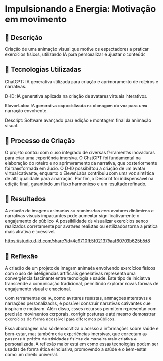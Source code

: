 # Impulsionando a Energia: Motivação em movimento 

## 📒 Descrição

Criação de uma animação visual que motive os espectadores a praticar exercícios físicos, utilizando IA para personalizar e ajustar o conteúdo 

## 🤖 Tecnologias Utilizadas

ChatGPT: IA generativa utilizada para criação e aprimoramento de roteiros e narrativas.

D-ID: IA generativa aplicada na criação de avatares virtuais interativos.

ElevenLabs: IA generativa especializada na clonagem de voz para uma narração envolvente.

Descript: Software avançado para edição e montagem final da animação visual.

## 🧐 Processo de Criação

O projeto contou com o uso integrado de diversas ferramentas inovadoras para criar uma experiência imersiva. O ChatGPT foi fundamental na elaboração do roteiro e no aprimoramento da narrativa, que posteriormente foi transformada em áudio. O D-ID possibilitou a criação de um avatar virtual cativante, enquanto o ElevenLabs contribuiu com uma voz sintética de alta qualidade para a narração. Por fim, o Descript foi indispensável na edição final, garantindo um fluxo harmonioso e um resultado refinado.

## 🚀 Resultados

A criação de imagens animadas ou reanimadas com avatares dinâmicos e narrativas visuais impactantes pode aumentar significativamente o engajamento do público. A possibilidade de visualizar exercícios sendo realizados corretamente por avatares realistas ou estilizados torna a prática mais atrativa e acessível.

https://studio.d-id.com/share?id=4c9710fb5f021379aaf60703b625b5d8

## 💭 Reflexão

A criação de um projeto de imagem animada envolvendo exercícios físicos com o uso de inteligências artificiais generativas representa uma convergência fascinante entre tecnologia e saúde. Este tipo de iniciativa transcende a comunicação tradicional, permitindo explorar novas formas de engajamento visual e emocional.

Com ferramentas de IA, como avatares realistas, animações interativas e narrações personalizadas, é possível construir narrativas cativantes que inspiram e motivam. Além disso, esses recursos permitem representar com precisão movimentos corporais, corrigir posturas e até mesmo demonstrar exercícios de forma acessível para diferentes públicos.

Essa abordagem não só democratiza o acesso a informações sobre saúde e bem-estar, mas também cria experiências imersivas, que conectam as pessoas à prática de atividades físicas de maneira mais criativa e personalizada. A reflexão maior está em como essas tecnologias podem ser usadas de forma ética e inclusiva, promovendo a saúde e o bem-estar como um direito universal.
